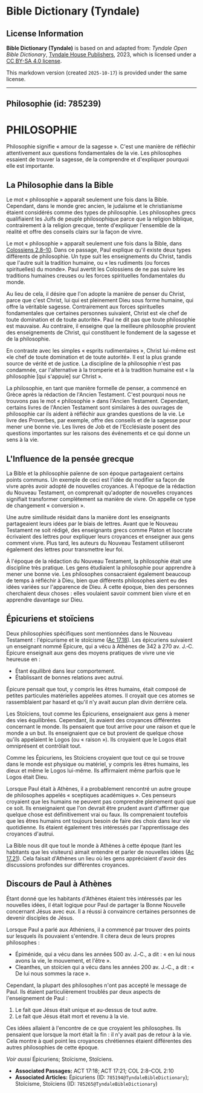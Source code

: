 # Bible Dictionary (Tyndale)

## License Information

**Bible Dictionary (Tyndale)** is based on and adapted from: _Tyndale Open Bible Dictionary_, [Tyndale House Publishers](https://tyndaleopenresources.com/), 2023, which is licensed under a [CC BY-SA 4.0 license](https://creativecommons.org/licenses/by-sa/4.0/legalcode.en).

This markdown version (created `2025-10-17`) is provided under the same license.



--------------------------------

## Philosophie (id: 785239)

PHILOSOPHIE
===========

Philosophie signifie « amour de la sagesse ». C'est une manière de réfléchir attentivement aux questions fondamentales de la vie. Les philosophes essaient de trouver la sagesse, de la comprendre et d'expliquer pourquoi elle est importante.

La Philosophie dans la Bible
----------------------------

Le mot « philosophie » apparaît seulement une fois dans la Bible. Cependant, dans le monde grec ancien, le judaïsme et le christianisme étaient considérés comme des types de philosophie. Les philosophes grecs qualifiaient les Juifs de peuple philosophique parce que la religion biblique, contrairement à la religion grecque, tente d'expliquer l'ensemble de la réalité et offre des conseils clairs sur la façon de vivre.

Le mot « philosophie » apparaît seulement une fois dans la Bible, dans [Colossiens 2\.8–10](https://ref.ly/Col2:8-Col2:10). Dans ce passage, Paul explique qu'il existe deux types différents de philosophie. Un type suit les enseignements du Christ, tandis que l'autre suit la tradition humaine, ou « les rudiments (ou forces spirituelles) du monde». Paul avertit les Colossiens de ne pas suivre les traditions humaines creuses ou les forces spirituelles fondamentales du monde.

Au lieu de cela, il désire que l'on adopte la manière de penser du Christ, parce que c'est Christ, lui qui est pleinement Dieu sous forme humaine, qui offre la véritable sagesse. Contrairement aux forces spirituelles fondamentales que certaines personnes suivaient, Christ est «le chef de toute domination et de toute autorité». Paul ne dit pas que toute philosophie est mauvaise. Au contraire, il enseigne que la meilleure philosophie provient des enseignements de Christ, qui constituent le fondement de la sagesse et de la philosophie.

En contraste avec les simples « esprits rudimentaires », Christ lui\-même est «le chef de toute domination et de toute autorité». Il est la plus grande source de vérité et de justice. La discipline de la philosophie n'est pas condamnée, car l'alternative à la tromperie et à la tradition humaine est « la philosophie \[qui s'appuie] sur Christ ».

La philosophie, en tant que manière formelle de penser, a commencé en Grèce après la rédaction de l'Ancien Testament. C'est pourquoi nous ne trouvons pas le mot « philosophie » dans l'Ancien Testament. Cependant, certains livres de l'Ancien Testament sont similaires à des ouvrages de philosophie car ils aident à réfléchir aux grandes questions de la vie. Le livre des Proverbes, par exemple, offre des conseils et de la sagesse pour mener une bonne vie. Les livres de Job et de l'Ecclésiaste posent des questions importantes sur les raisons des événements et ce qui donne un sens à la vie.

L'Influence de la pensée grecque
--------------------------------

La Bible et la philosophie païenne de son époque partageaient certains points communs. Un exemple de ceci est l'idée de modifier sa façon de vivre après avoir adopté de nouvelles croyances. À l'époque de la rédaction du Nouveau Testament, on comprenait qu'adopter de nouvelles croyances signifiait transformer complètement sa manière de vivre. On appelle ce type de changement « conversion ».

Une autre similitude résidait dans la manière dont les enseignants partageaient leurs idées par le biais de lettres. Avant que le Nouveau Testament ne soit rédigé, des enseignants grecs comme Platon et Isocrate écrivaient des lettres pour expliquer leurs croyances et enseigner aux gens comment vivre. Plus tard, les auteurs du Nouveau Testament utiliseront également des lettres pour transmettre leur foi.

À l'époque de la rédaction du Nouveau Testament, la philosophie était une discipline très pratique. Les gens étudiaient la philosophie pour apprendre à mener une bonne vie. Les philosophes consacraient également beaucoup de temps à réfléchir à Dieu, bien que différents philosophes aient eu des idées variées sur l'apparence de Dieu. À cette époque, bien des personnes cherchaient deux choses : elles voulaient savoir comment bien vivre et en apprendre davantage sur Dieu.

Épicuriens et stoïciens
-----------------------

Deux philosophies spécifiques sont mentionnées dans le Nouveau Testament : l'épicurisme et le stoïcisme ([Ac 17\.18](https://ref.ly/Acts17:18)). Les épicuriens suivaient un enseignant nommé Épicure, qui a vécu à Athènes de 342 à 270 av. J.‑C. Épicure enseignait aux gens des moyens pratiques de vivre une vie heureuse en :

* Étant équilibré dans leur comportement.
* Établissant de bonnes relations avec autrui.

Épicure pensait que tout, y compris les êtres humains, était composé de petites particules matérielles appelées atomes. Il croyait que ces atomes se rassemblaient par hasard et qu'il n'y avait aucun plan divin derrière cela.

Les Stoïciens, tout comme les Épicuriens, enseignaient aux gens à mener des vies équilibrées. Cependant, ils avaient des croyances différentes concernant le monde. Ils pensaient que tout arrive pour une raison et que le monde a un but. Ils enseignaient que ce but provient de quelque chose qu'ils appelaient le Logos (ou « raison »). Ils croyaient que le Logos était omniprésent et contrôlait tout.

Comme les Épicuriens, les Stoïciens croyaient que tout ce qui se trouve dans le monde est physique ou matériel, y compris les êtres humains, les dieux et même le Logos lui\-même. Ils affirmaient même parfois que le Logos était Dieu.

Lorsque Paul était à Athènes, il a probablement rencontré un autre groupe de philosophes appelés « sceptiques académiques ». Ces penseurs croyaient que les humains ne peuvent pas comprendre pleinement quoi que ce soit. Ils enseignaient que l'on devrait être prudent avant d'affirmer que quelque chose est définitivement vrai ou faux. Ils comprenaient toutefois que les êtres humains ont toujours besoin de faire des choix dans leur vie quotidienne. Ils étaient également très intéressés par l'apprentissage des croyances d'autrui.

La Bible nous dit que tout le monde à Athènes à cette époque (tant les habitants que les visiteurs) aimait entendre et parler de nouvelles idées ([Ac 17\.21](https://ref.ly/Acts17:21)). Cela faisait d'Athènes un lieu où les gens appréciaient d'avoir des discussions profondes sur différentes croyances.

Discours de Paul à Athènes
--------------------------

Étant donné que les habitants d'Athènes étaient très intéressés par les nouvelles idées, il était logique pour Paul de partager la Bonne Nouvelle concernant Jésus avec eux. Il a réussi à convaincre certaines personnes de devenir disciples de Jésus.

Lorsque Paul a parlé aux Athéniens, il a commencé par trouver des points sur lesquels ils pouvaient s'entendre. Il citera deux de leurs propres philosophes :

* Épiménide, qui a vécu dans les années 500 av. J.‑C., a dit : « en lui nous avons la vie, le mouvement, et l'être ».
* Cleanthes, un stoïcien qui a vécu dans les années 200 av. J.‑C., a dit : « De lui nous sommes la race ».

Cependant, la plupart des philosophes n'ont pas accepté le message de Paul. Ils étaient particulièrement troublés par deux aspects de l'enseignement de Paul :

1. Le fait que Jésus était unique et au\-dessus de tout autre.
2. Le fait que Jésus était mort et revenu à la vie.

Ces idées allaient à l'encontre de ce que croyaient les philosophes. Ils pensaient que lorsque la mort était la fin : il n'y avait pas de retour à la vie. Cela montre à quel point les croyances chrétiennes étaient différentes des autres philosophies de cette époque.

*Voir aussi* Épicuriens; Stoïcisme, Stoïciens.

* **Associated Passages:** ACT 17:18; ACT 17:21; COL 2:8–COL 2:10
* **Associated Articles:** Épicuriens (ID: `785194@TyndaleBibleDictionary`); Stoïcisme, Stoïciens (ID: `785265@TyndaleBibleDictionary`)

